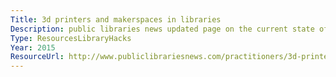 ```yaml
---
Title: 3d printers and makerspaces in libraries
Description: public libraries news updated page on the current state of 3d printers and makerspaces in uk libraries.
Type: ResourcesLibraryHacks
Year: 2015
ResourceUrl: http://www.publiclibrariesnews.com/practitioners/3d-printers-and-maker-spaces-in-libraries
---
```

